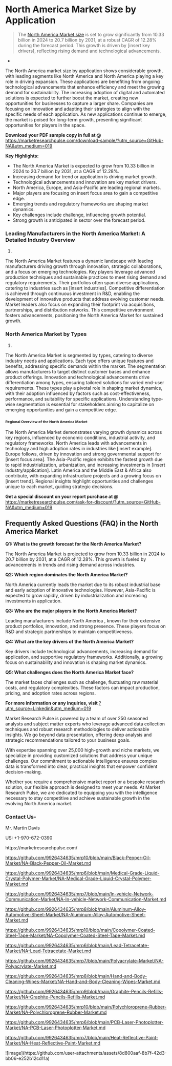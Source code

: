<h1>North America  Market&nbsp;Size by Application</h1><blockquote><p>The <a href="https://marketresearchpulse.com/download-sample/?utm_source=GitHub-NA&amp;utm_medium=019">North America  Market size</a> is set to grow significantly from 10.33 billion in 2024 to 20.7 billion by 2031, at a robust CAGR of 12.28% during the forecast period. This growth is driven by [insert key drivers], reflecting rising demand and technological advancements.</p></blockquote><ul><li></li></ul><p>The North America  market size by application shows considerable growth, with leading segments like North America  and North America  playing a key role in driving expansion. These applications are benefiting from ongoing technological advancements that enhance efficiency and meet the growing demand for sustainability. The increasing adoption of digital and automated solutions is expected to further boost the market, creating new opportunities for businesses to capture a larger share. Companies are focusing on innovation and adapting their strategies to align with the specific needs of each application. As new applications continue to emerge, the market is poised for long-term growth, presenting significant opportunities for players in the space.</p><p><strong>Download your PDF sample copy in full at @ </strong><a href="https://marketresearchpulse.com/download-sample/?utm_source=GitHub-NA&amp;utm_medium=019">https://marketresearchpulse.com/download-sample/?utm_source=GitHub-NA&amp;utm_medium=019</a></p><p><strong>Key Highlights: </strong></p><ul><li>The North America  Market is expected to grow from 10.33 billion in 2024 to 20.7 billion by 2031, at a CAGR of 12.28%.</li><li>Increasing demand for trend or application is driving market growth.</li><li>Technological advancements and innovation are key market drivers.</li><li>North America, Europe, and Asia-Pacific are leading regional markets.</li><li>Major players are focusing on insert focus area to gain a competitive edge.</li><li>Emerging trends and regulatory frameworks are shaping market dynamics.</li><li>Key challenges include challenge, influencing growth potential.</li><li>Strong growth is anticipated in sector over the forecast period.</li></ul><h3>Leading Manufacturers in the North America  Market: A Detailed Industry Overview</h3><ol><li></li></ol><div class="flex max-w-full flex-col flex-grow"><div class="min-h-8 text-message flex w-full flex-col items-end gap-2 whitespace-normal break-words [.text-message+&amp;]:mt-5" dir="auto" data-message-author-role="assistant" data-message-id="fd8432e4-4910-450d-b182-61b7bfb0a01f" data-message-model-slug="gpt-4o"><div class="flex w-full flex-col gap-1 empty:hidden first:pt-[3px]"><div class="markdown prose w-full break-words dark:prose-invert light"><p>The North America  Market features a dynamic landscape with leading manufacturers driving growth through innovation, strategic collaborations, and a focus on emerging technologies. Key players leverage advanced production techniques and sustainable practices to meet rising demand and regulatory requirements. Their portfolios often span diverse applications, catering to industries such as [insert industries]. Competitive differentiation is achieved through continuous investment in R&amp;D, enabling the development of innovative products that address evolving customer needs. Market leaders also focus on expanding their footprint via acquisitions, partnerships, and distribution networks. This competitive environment fosters advancements, positioning the North America  Market for sustained growth.</p></div></div></div></div><h3>North America  Market by Types</h3><ol><li></li></ol><div class="flex max-w-full flex-col flex-grow"><div class="min-h-8 text-message flex w-full flex-col items-end gap-2 whitespace-normal break-words [.text-message+&amp;]:mt-5" dir="auto" data-message-author-role="assistant" data-message-id="084470be-0bb7-4664-bddf-5156b4f41249" data-message-model-slug="gpt-4o-mini"><div class="flex w-full flex-col gap-1 empty:hidden first:pt-[3px]"><div class="markdown prose w-full break-words dark:prose-invert light"><p>The North America  Market is segmented by types, catering to diverse industry needs and applications. Each type offers unique features and benefits, addressing specific demands within the market. The segmentation allows manufacturers to target distinct customer bases and enhance product offerings. Innovation and technological advancements drive differentiation among types, ensuring tailored solutions for varied end-user requirements. These types play a pivotal role in shaping market dynamics, with their adoption influenced by factors such as cost-effectiveness, performance, and suitability for specific applications. Understanding type-wise segmentation is essential for stakeholders aiming to capitalize on emerging opportunities and gain a competitive edge.</p></div></div></div></div><h3><span style="font-size: 11px;">Regional Overview of the North America  Market</span></h3><div class="flex max-w-full flex-col flex-grow"><div class="min-h-8 text-message flex w-full flex-col items-end gap-2 whitespace-normal break-words [.text-message+&amp;]:mt-5" dir="auto" data-message-author-role="assistant" data-message-id="e9038762-ce64-4e30-91c9-9bd413514231" data-message-model-slug="gpt-4o-mini"><div class="flex w-full flex-col gap-1 empty:hidden first:pt-[3px]"><div class="markdown prose w-full break-words dark:prose-invert light"><p>The North America  Market demonstrates varying growth dynamics across key regions, influenced by economic conditions, industrial activity, and regulatory frameworks. North America leads with advancements in technology and high adoption rates in industries like [insert example]. Europe follows, driven by innovation and strong governmental support for [insert focus area]. The Asia-Pacific region exhibits the fastest growth due to rapid industrialization, urbanization, and increasing investments in [insert industry/application]. Latin America and the Middle East &amp; Africa also contribute, with expanding infrastructure projects and a growing focus on [insert trend]. Regional insights highlight opportunities and challenges unique to each market, guiding strategic decisions.</p></div></div></div></div><p><strong>Get a special discount on your report purchase at @ </strong><a href="https://marketresearchpulse.com/ask-for-discount/?utm_source=GitHub-NA&amp;utm_medium=019">https://marketresearchpulse.com/ask-for-discount/?utm_source=GitHub-NA&amp;utm_medium=019</a></p><h2>Frequently Asked Questions (FAQ) in the North America  Market</h2><p><strong>Q1: What is the growth forecast for the North America  Market?</strong></p><p>The North America  Market is projected to grow from 10.33 billion in 2024 to 20.7 billion by 2031, at a CAGR of 12.28%. This growth is fueled by advancements in trends and rising demand across industries.</p><p><strong>Q2: Which region dominates the North America  Market?</strong></p><p>North America currently leads the market due to its robust industrial base and early adoption of innovative technologies. However, Asia-Pacific is expected to grow rapidly, driven by industrialization and increasing investments in application.</p><p><strong>Q3: Who are the major players in the North America  Market?</strong></p><p>Leading manufacturers include North America , known for their extensive product portfolios, innovation, and strong presence. These players focus on R&amp;D and strategic partnerships to maintain competitiveness.</p><p><strong>Q4: What are the key drivers of the North America  Market?</strong></p><p>Key drivers include technological advancements, increasing demand for application, and supportive regulatory frameworks. Additionally, a growing focus on sustainability and innovation is shaping market dynamics.</p><p><strong>Q5: What challenges does the North America  Market face?</strong></p><p>The market faces challenges such as challenge, fluctuating raw material costs, and regulatory complexities. These factors can impact production, pricing, and adoption rates across regions.</p><p><strong>For more information or any inquiries, visit&nbsp;</strong><a href="?utm_source=Linkedin&utm_medium=019">?utm_source=Linkedin&utm_medium=019</a></p><p>Market Research Pulse is powered by a team of over 250 seasoned analysts and subject matter experts who leverage advanced data collection techniques and robust research methodologies to deliver actionable insights. We go beyond data presentation, offering deep analysis and strategic recommendations tailored to your business goals.</p><p>With expertise spanning over 25,000 high-growth and niche markets, we specialize in providing customized solutions that address your unique challenges. Our commitment to actionable intelligence ensures complex data is transformed into clear, practical insights that empower confident decision-making.</p><p>Whether you require a comprehensive market report or a bespoke research solution, our flexible approach is designed to meet your needs. At Market Research Pulse, we are dedicated to equipping you with the intelligence necessary to stay competitive and achieve sustainable growth in the evolving North America  market.</p><h3><strong>Contact Us-</strong></h3><p>Mr. Martin Davis</p><p>US: +1-970-672-0390</p><p>https://marketresearchpulse.com/</p><p><a href="https://github.com/9926434635/mrp10/blob/main/Black-Pepper-Oil-Market/NA-Black-Pepper-Oil-Market.md">https://github.com/9926434635/mrp10/blob/main/Black-Pepper-Oil-Market/NA-Black-Pepper-Oil-Market.md</a></p><p><a href="https://github.com/9926434635/mrp6/blob/main/Medical-Grade-Liquid-Crystal-Polymer-Market/NA-Medical-Grade-Liquid-Crystal-Polymer-Market.md">https://github.com/9926434635/mrp6/blob/main/Medical-Grade-Liquid-Crystal-Polymer-Market/NA-Medical-Grade-Liquid-Crystal-Polymer-Market.md</a></p><p><a href="https://github.com/9926434635/mrp7/blob/main/In-vehicle-Network-Communication-Market/NA-In-vehicle-Network-Communication-Market.md">https://github.com/9926434635/mrp7/blob/main/In-vehicle-Network-Communication-Market/NA-In-vehicle-Network-Communication-Market.md</a></p><p><a href="https://github.com/9926434635/mrp8/blob/main/Aluminum-Alloy-Automotive-Sheet-Market/NA-Aluminum-Alloy-Automotive-Sheet-Market.md">https://github.com/9926434635/mrp8/blob/main/Aluminum-Alloy-Automotive-Sheet-Market/NA-Aluminum-Alloy-Automotive-Sheet-Market.md</a></p><p><a href="https://github.com/9926434635/mrp10/blob/main/Copolymer-Coated-Steel-Tape-Market/NA-Copolymer-Coated-Steel-Tape-Market.md">https://github.com/9926434635/mrp10/blob/main/Copolymer-Coated-Steel-Tape-Market/NA-Copolymer-Coated-Steel-Tape-Market.md</a></p><p><a href="https://github.com/9926434635/mrp6/blob/main/Lead-Tetracetate-Market/NA-Lead-Tetracetate-Market.md">https://github.com/9926434635/mrp6/blob/main/Lead-Tetracetate-Market/NA-Lead-Tetracetate-Market.md</a></p><p><a href="https://github.com/9926434635/mrp7/blob/main/Polyacrylate-Market/NA-Polyacrylate-Market.md">https://github.com/9926434635/mrp7/blob/main/Polyacrylate-Market/NA-Polyacrylate-Market.md</a></p><p><a href="https://github.com/9926434635/mrp8/blob/main/Hand-and-Body-Cleaning-Wipes-Market/NA-Hand-and-Body-Cleaning-Wipes-Market.md">https://github.com/9926434635/mrp8/blob/main/Hand-and-Body-Cleaning-Wipes-Market/NA-Hand-and-Body-Cleaning-Wipes-Market.md</a></p><p><a href="https://github.com/9926434635/mrp9/blob/main/Graphite-Pencils-Refills-Market/NA-Graphite-Pencils-Refills-Market.md">https://github.com/9926434635/mrp9/blob/main/Graphite-Pencils-Refills-Market/NA-Graphite-Pencils-Refills-Market.md</a></p><p><a href="https://github.com/9926434635/mrp10/blob/main/Polychloroprene-Rubber-Market/NA-Polychloroprene-Rubber-Market.md">https://github.com/9926434635/mrp10/blob/main/Polychloroprene-Rubber-Market/NA-Polychloroprene-Rubber-Market.md</a></p><p><a href="https://github.com/9926434635/mrp6/blob/main/PCB-Laser-Photoplotter-Market/NA-PCB-Laser-Photoplotter-Market.md">https://github.com/9926434635/mrp6/blob/main/PCB-Laser-Photoplotter-Market/NA-PCB-Laser-Photoplotter-Market.md</a></p><p><a href="https://github.com/9926434635/mrp7/blob/main/Heat-Reflective-Paint-Market/NA-Heat-Reflective-Paint-Market.md">https://github.com/9926434635/mrp7/blob/main/Heat-Reflective-Paint-Market/NA-Heat-Reflective-Paint-Market.md</a></p>
![image](https://github.com/user-attachments/assets/8d800aaf-8b7f-42d3-bb06-e252b12cd11a)
